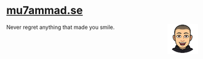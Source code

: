 # [mu7ammad.se](https://mu7ammad.se/)
<a href="https://github.com/iiMu7aMMaD/mu7ammad.se"><img align="right" width="80" src="./public/logo512.png"></a>
Never regret anything that made you smile.
